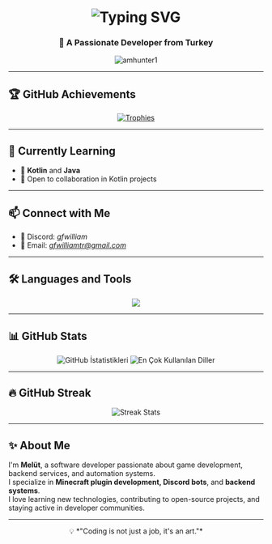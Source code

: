 <h1 align="center">
  <img src="https://readme-typing-svg.herokuapp.com?font=Fira+Code&pause=1000&color=00F700&center=true&vCenter=true&width=500&lines=Hi+%F0%9F%91%8B%2C+I'm+Melüt;Full+Stack+Developer;Minecraft+Plugin+Developer;Open+Source+Contributor;Always+Learning+New+Things" alt="Typing SVG" />
</h1>

<h3 align="center">🚀 A Passionate Developer from Turkey </h3>

<p align="center">
  <img src="https://komarev.com/ghpvc/?username=amhunter1&label=Profile%20Views&color=0e75b6&style=flat" alt="amhunter1" />
</p>

---

## 🏆 GitHub Achievements
<p align="center">
  <a href="https://github.com/ryo-ma/github-profile-trophy">
    <img src="https://github-profile-trophy.vercel.app/?username=amhunter1&theme=radical&row=1&column=6" alt="Trophies" />
  </a>
</p>

---

## 🌱 Currently Learning
- 📖 **Kotlin** and **Java**
- 🤝 Open to collaboration in Kotlin projects

---

## 📫 Connect with Me
- 💬 Discord: *gfwilliam*
- 📧 Email: *gfwilliamtr@gmail.com*

---

## 🛠️ Languages and Tools
<p align="center">
  <img src="https://skillicons.dev/icons?i=java,kotlin,python,js,html,css,nodejs,express,mysql,sqlite,git,github,linux" />
</p>

---

## 📊 GitHub Stats
<p align="center">
  <img src="https://github-readme-stats.vercel.app/api?username=amhunter1&show_icons=true&count_private=true&theme=radical" alt="GitHub İstatistikleri" />
  <img src="https://github-readme-stats.vercel.app/api/top-langs/?username=amhunter1&layout=compact&theme=radical" alt="En Çok Kullanılan Diller" />
</p>

---

## 🔥 GitHub Streak
<p align="center">
  <img src="https://github-readme-streak-stats.herokuapp.com/?user=amhunter1&theme=radical" alt="Streak Stats"/>
</p>

---

## ✨ About Me
I'm **Melüt**, a software developer passionate about game development, backend services, and automation systems.  
I specialize in **Minecraft plugin development, Discord bots**, and **backend systems**.  
I love learning new technologies, contributing to open-source projects, and staying active in developer communities.

---

<p align="center">
  💡 *"Coding is not just a job, it's an art."*
</p>
